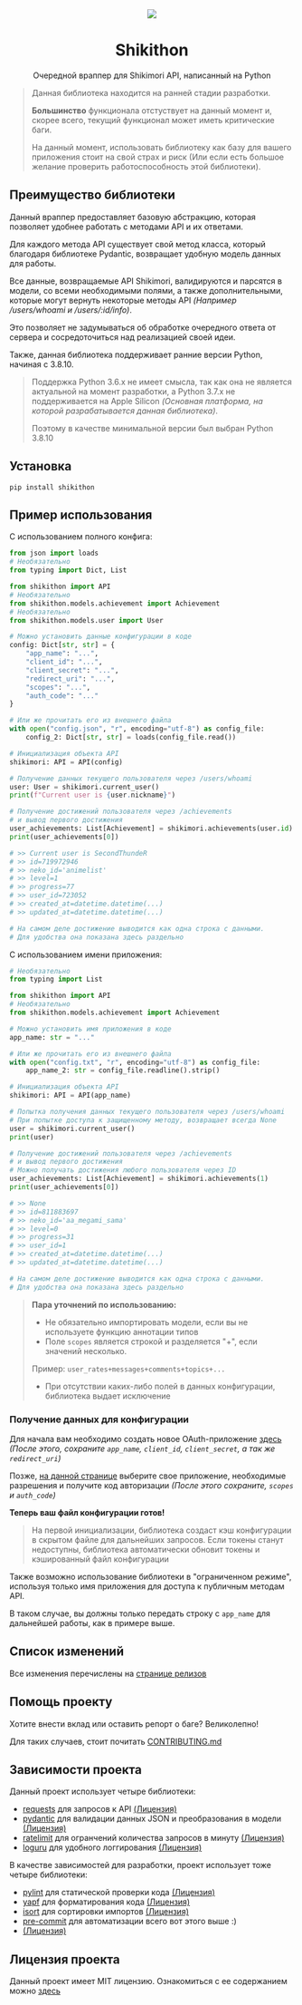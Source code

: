<div align="center">
    <!-- Not a final logo :( (or not?) -->
    <img src="https://raw.githubusercontent.com/SecondThundeR/shikithon/main/assets/logo.png">
    <h1>Shikithon</h1>
    <p>Очередной враппер для Shikimori API, написанный на Python</p>
</div>

> Данная библиотека находится на ранней стадии разработки.
>
> **Большинство** функционала отстуствует на данный момент и, скорее всего,
> текущий функционал может иметь критические баги.
>
> На данный момент, использовать библиотеку как базу для вашего приложения стоит на свой страх и риск
> (Или если есть большое желание проверить работоспособность этой библиотеки).

## Преимущество библиотеки

Данный враппер предоставляет базовую абстракцию, которая позволяет удобнее работать с методами API и их ответами.

Для каждого метода API существует свой метод класса, который благодаря библиотеке Pydantic,
возвращает удобную модель данных для работы.

Все данные, возвращаемые API Shikimori, валидируются и парсятся в модели, со всеми необходимыми полями,
а также дополнительными, которые могут вернуть некоторые методы API _(Например /users/whoami и /users/:id/info)_.

Это позволяет не задумываться об обработке очередного ответа от сервера и сосредоточиться над реализацией своей идеи.

Также, данная библиотека поддерживает ранние версии Python, начиная с 3.8.10.

> Поддержка Python 3.6.x не имеет смысла, так как она не является актуальной на момент разработки, а Python 3.7.x
> не поддерживается на Apple Silicon _(Основная платформа, на которой разрабатывается данная библиотека)_.
>
> Поэтому в качестве минимальной версии был выбран Python 3.8.10

## Установка

 ```pip install shikithon```

## Пример использования

С использованием полного конфига:
```py
from json import loads
# Необязательно
from typing import Dict, List

from shikithon import API
# Необязательно
from shikithon.models.achievement import Achievement
# Необязательно
from shikithon.models.user import User

# Можно установить данные конфигурации в коде
config: Dict[str, str] = {
    "app_name": "...",
    "client_id": "...",
    "client_secret": "...",
    "redirect_uri": "...",
    "scopes": "...",
    "auth_code": "..."
}

# Или же прочитать его из внешнего файла
with open("config.json", "r", encoding="utf-8") as config_file:
    config_2: Dict[str, str] = loads(config_file.read())

# Инициализация объекта API
shikimori: API = API(config)

# Получение данных текущего пользователя через /users/whoami
user: User = shikimori.current_user()
print(f"Current user is {user.nickname}")

# Получение достижений пользователя через /achievements
# и вывод первого достижения
user_achievements: List[Achievement] = shikimori.achievements(user.id)
print(user_achievements[0])

# >> Current user is SecondThundeR
# >> id=719972946
# >> neko_id='animelist'
# >> level=1
# >> progress=77
# >> user_id=723052
# >> created_at=datetime.datetime(...)
# >> updated_at=datetime.datetime(...)

# На самом деле достижение выводится как одна строка с данными.
# Для удобства она показана здесь раздельно
```

С использованием имени приложения:
```py
# Необязательно
from typing import List

from shikithon import API
# Необязательно
from shikithon.models.achievement import Achievement

# Можно установить имя приложения в коде
app_name: str = "..."

# Или же прочитать его из внешнего файла
with open("config.txt", "r", encoding="utf-8") as config_file:
    app_name_2: str = config_file.readline().strip()

# Инициализация объекта API
shikimori: API = API(app_name)

# Попытка получения данных текущего пользователя через /users/whoami
# При попытке доступа к защищенному методу, возвращает всегда None
user = shikimori.current_user()
print(user)

# Получение достижений пользователя через /achievements
# и вывод первого достижения
# Можно получать достижения любого пользователя через ID
user_achievements: List[Achievement] = shikimori.achievements(1)
print(user_achievements[0])

# >> None
# >> id=811883697
# >> neko_id='aa_megami_sama'
# >> level=0
# >> progress=31
# >> user_id=1
# >> created_at=datetime.datetime(...)
# >> updated_at=datetime.datetime(...)

# На самом деле достижение выводится как одна строка с данными.
# Для удобства она показана здесь раздельно
```

> **Пара уточнений по использованию:**
>
> - Не обязательно импортировать модели, если вы не используете функцию аннотации типов
> - Поле `scopes` является строкой и разделяется "+", если значений несколько.
>
>  Пример: `user_rates+messages+comments+topics+...`
> - При отсутствии каких-либо полей в данных конфигурации, библиотека выдает исключение

### Получение данных для конфигурации

Для начала вам необходимо создать новое OAuth-приложение [здесь](https://shikimori.one/oauth/applications)
*(После этого, сохраните `app_name`, `client_id`, `client_secret`, а так же `redirect_uri`)*

Позже, [на данной странице](https://shikimori.one/oauth) выберите свое приложение, необходимые разрешения
и получите код авторизации *(После этого сохраните, `scopes` и `auth_code`)*

**Теперь ваш файл конфигурации готов!**

> На первой инициализации, библиотека создаст кэш конфигурации в скрытом файле для дальнейших запросов.
> Если токены станут недоступны, библиотека автоматически обновит токены и кэшированный файл конфигурации

Также возможно использование библиотеки в "ограниченном режиме",
используя только имя приложения для доступа к публичным методам API.

В таком случае, вы должны только передать строку с `app_name` для дальнейшей работы, как в примере выше.

## Список изменений

Все изменения перечислены на [странице релизов](https://github.com/SecondThundeR/shikithon/releases)

## Помощь проекту

Хотите внести вклад или оставить репорт о баге? Великолепно!

Для таких случаев, стоит почитать [CONTRIBUTING.md](https://github.com/SecondThundeR/shikithon/blob/main/CONTRIBUTING.md)

## Зависимости проекта

Данный проект использует четыре библиотеки:

- [requests](https://github.com/psf/requests) для запросов к API
[(Лицензия)](https://github.com/psf/requests/blob/main/LICENSE)
- [pydantic](https://github.com/samuelcolvin/pydantic/) для валидации данных JSON и преобразования в модели
[(Лицензия)](https://github.com/samuelcolvin/pydantic/blob/master/LICENSE)
- [ratelimit](https://github.com/tomasbasham/ratelimit) для огранчений количества запросов в минуту
[(Лицензия)](https://github.com/tomasbasham/ratelimit/blob/master/LICENSE.txt)
- [loguru](https://github.com/Delgan/loguru) для удобного логгирования
[(Лицензия)](https://github.com/Delgan/loguru/blob/master/LICENSE)

В качестве зависимостей для разработки, проект использует тоже четыре библиотеки:
- [pylint](https://github.com/PyCQA/pylint) для статической проверки кода
[(Лицензия)](https://github.com/PyCQA/pylint/blob/main/LICENSE)
- [yapf](https://github.com/google/yapf) для форматирования кода
[(Лицензия)](https://github.com/google/yapf/blob/main/LICENSE)
- [isort](https://github.com/PyCQA/isort) для сортировки импортов
[(Лицензия)](https://github.com/PyCQA/isort/blob/main/LICENSE)
- [pre-commit](https://github.com/pre-commit/pre-commit) для автоматизации всего вот этого выше :)
- [(Лицензия)](https://github.com/pre-commit/pre-commit/blob/main/LICENSE)

## Лицензия проекта

Данный проект имеет MIT лицензию.
Ознакомиться с ее содержанием можно [здесь](https://github.com/SecondThundeR/shikithon/blob/main/LICENSE)
